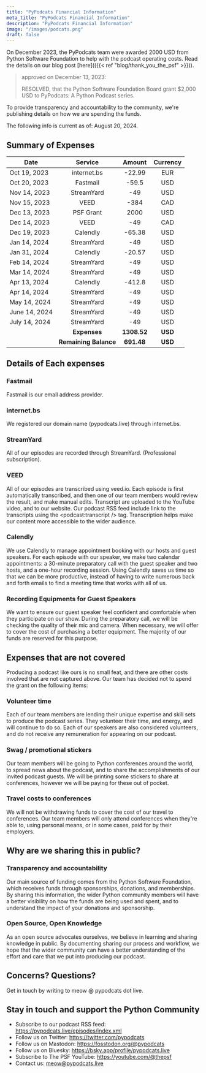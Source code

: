 ```yaml
---
title: "PyPodcats Financial Information"
meta_title: "PyPodcats Financial Information"
description: "PyPodcats Financial Information"
image: "/images/podcats.png"
draft: false
---
```



On December 2023, the PyPodcats team were awarded 2000 USD from Python Software Foundation to help with the
podcast operating costs. Read the details on our blog post [here](({{< ref "blog/thank_you_the_psf" >}})).


> approved on December 13, 2023:
> 
> RESOLVED, that the Python Software Foundation Board grant $2,000 USD to PyPodcats: A Python Podcast series.


To provide transparency and accountability to the community, we're publishing details on how we are spending the funds.

The following info is current as of: August 20, 2024.

## Summary of Expenses

| Date          |        Service        |   Amount    | Currency |
|---------------|:---------------------:|:-----------:|:--------:|
| Oct 19, 2023  |      internet.bs      |   -22.99    |   EUR    |
| Oct 20, 2023  |       Fastmail        |    -59.5    |   USD    |
| Nov 14, 2023  |      StreamYard       |     -49     |   USD    |
| Nov 15, 2023  |         VEED          |    -384     |   CAD    |
| Dec 13, 2023  |       PSF Grant       |    2000     |   USD    |
| Dec 14, 2023  |         VEED          |     -49     |   CAD    |
| Dec 19, 2023  |       Calendly        |   -65.38    |   USD    |
| Jan 14, 2024  |      StreamYard       |     -49     |   USD    |
| Jan 31, 2024  |   Calendly            |   -20.57    |   USD    |
| Feb 14, 2024  |      StreamYard       |     -49     |   USD    |
| Mar 14, 2024  |      StreamYard       |     -49     |   USD    |
| Apr 13, 2024  |       Calendly        |   -412.8    |   USD    |
| Apr 14, 2024  |      StreamYard       |     -49     |   USD    |
| May 14, 2024  |      StreamYard       |     -49     |   USD    |
| June 14, 2024 |      StreamYard       |     -49     |   USD    |
| July 14, 2024 |      StreamYard       |     -49     |   USD    |
|               |     **Expenses**      | **1308.52** | **USD**  |
|               | **Remaining Balance** | **691.48**  | **USD**  |

## Details of Each expenses

### Fastmail

Fastmail is our email address provider.

### internet.bs

We registered our domain name (pypodcats.live) through internet.bs.

### StreamYard

All of our episodes are recorded through StreamYard. (Professional subscription).

### VEED

All of our episodes are transcribed using veed.io. Each episode is first automatically transcribed, and then one of our team
members would review the result, and make manual edits. Transcript are uploaded to the YouTube video, and to our website.
Our podcast RSS feed include link to the transcripts using the <podcast:transcript /> tag. Transcription helps make
our content more accessible to the wider audience.

### Calendly

We use Calendly to manage appointment booking with our hosts and guest speakers. For each episode with our speaker,
we make two calendar appointments: a 30-minute preparatory call with the guest speaker and two hosts,
and a one-hour recording session. Using Calendly saves us time so that we can be more productive, instead of having to
write numerous back and forth emails to find a meeting time that works with all of us.

### Recording Equipments for Guest Speakers

We want to ensure our guest speaker feel confident and comfortable when they participate on our show. During the preparatory call,
we will be checking the quality of their mic and camera. When necessary, we will offer to cover the cost of
purchasing a better equipment. The majority of our funds are reserved for this purpose.

## Expenses that are not covered

Producing a podcast like ours is no small feat, and there are other costs involved that are not captured above.
Our team has decided not to spend the grant on the following items:

### Volunteer time

Each of our team members are lending their unique expertise and skill sets to produce the podcast series. They volunteer
their time, and energy, and will continue to do so.
Each of our speakers are also considered volunteers, and do not receive any remuneration for appearing on our podcast.

### Swag / promotional stickers

Our team members will be going to Python conferences around the world, to spread news about the podcast, and to share the accomplishments
of our invited podcast guests. We will be printing some stickers to share at conferences, however we will be paying for these out of pocket.

### Travel costs to conferences

We will not be withdrawing funds to cover the cost of our travel to conferences. Our team members will only attend conferences
when they're able to, using personal means, or in some cases, paid for by their employers.

## Why are we sharing this in public?

### Transparency and accountability

Our main source of funding comes from the Python Software Foundation, which receives funds through sponsorships, donations, and
memberships. By sharing this information, the wider Python community members will have a better visibility on how
the funds are being used and spent, and to understand the impact of your donations and sponsorship.

### Open Source, Open Knowledge

As an open source advocates ourselves, we believe in learning and sharing knowledge in public.
By documenting sharing our process and workflow, we hope that the wider community
can have a better understanding of the effort and care that we put into producing our podcast.

## Concerns? Questions?

Get in touch by writing to meow @ pypodcats dot live.

## Stay in touch and support the Python Community

- Subscribe to our podcast RSS feed: https://pypodcats.live/episodes/index.xml
- Follow us on Twitter: https://twitter.com/pypodcats
- Follow us on Mastodon: https://fosstodon.org/@pypodcats
- Follow us on Bluesky: https://bsky.app/profile/pypodcats.live
- Subscribe to The PSF YouTube: https://youtube.com/@thepsf
- Contact us: meow@pypodcats.live
